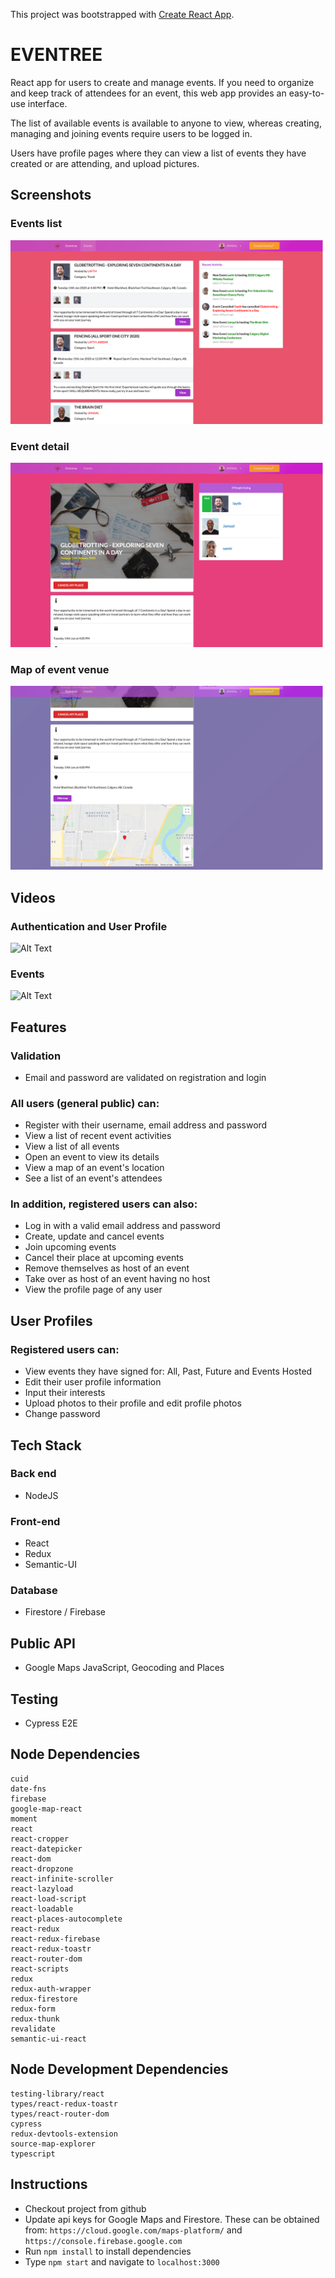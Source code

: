 This project was bootstrapped with [Create React App](https://github.com/facebook/create-react-app).

# EVENTREE
React app for users to create and manage events. If you need to organize and keep track of attendees for an event, this web app provides an easy-to-use interface.

The list of available events is available to anyone to view, whereas creating, managing and joining events require users to be logged in.

Users have profile pages where they can view a list of events they have created or are attending, and upload pictures.

## Screenshots

### Events list
!["Events list"](/docs/01-events-list.png)
### Event detail
!["Event detail"](/docs/02-event-detail.png)
### Map of event venue
!["Event map"](/docs/03-event-map.png)

## Videos
### Authentication and User Profile
![Alt Text](https://github.com/samirparab2019/eventree/blob/master/docs/My-Movie.gif)

### Events
![Alt Text](https://github.com/samirparab2019/eventree/blob/master/docs/video2-events.gif)

## Features
### Validation
 - Email and password are validated on registration and login

### All users (general public) can:
- Register with their username, email address and password
- View a list of recent event activities
- View a list of all events
- Open an event to view its details
- View a map of an event's location
- See a list of an event's attendees

### In addition, registered users can also:
- Log in with a valid email address and password
- Create, update and cancel events
- Join upcoming events
- Cancel their place at upcoming events
- Remove themselves as host of an event
- Take over as host of an event having no host
- View the profile page of any user

## User Profiles
### Registered users can:
- View events they have signed for: All, Past, Future and Events Hosted
- Edit their user profile information
- Input their interests
- Upload photos to their profile and edit profile photos
- Change password

## Tech Stack
### Back end
* NodeJS

### Front-end
* React
* Redux
* Semantic-UI

### Database
* Firestore / Firebase

## Public API
* Google Maps JavaScript, Geocoding and Places

## Testing
* Cypress E2E

## Node Dependencies
    cuid
    date-fns
    firebase
    google-map-react
    moment
    react
    react-cropper
    react-datepicker
    react-dom
    react-dropzone
    react-infinite-scroller
    react-lazyload
    react-load-script
    react-loadable
    react-places-autocomplete
    react-redux
    react-redux-firebase
    react-redux-toastr
    react-router-dom
    react-scripts
    redux
    redux-auth-wrapper
    redux-firestore
    redux-form
    redux-thunk
    revalidate
    semantic-ui-react

## Node Development Dependencies
    testing-library/react
    types/react-redux-toastr
    types/react-router-dom
    cypress
    redux-devtools-extension
    source-map-explorer
    typescript

## Instructions
* Checkout project from github
* Update api keys for Google Maps and Firestore. These can be obtained from:
  `https://cloud.google.com/maps-platform/` and `https://console.firebase.google.com`
* Run `npm install` to install dependencies
* Type `npm start` and navigate to `localhost:3000`
